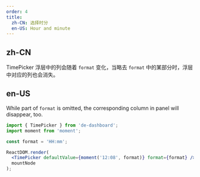 ```yaml
---
order: 4
title:
  zh-CN: 选择时分
  en-US: Hour and minute
---
```


## zh-CN

TimePicker 浮层中的列会随着 `format` 变化，当略去 `format` 中的某部分时，浮层中对应的列也会消失。

## en-US

While part of `format` is omitted, the corresponding column in panel will disappear, too.

````jsx
import { TimePicker } from 'de-dashboard';
import moment from 'moment';

const format = 'HH:mm';

ReactDOM.render(
  <TimePicker defaultValue={moment('12:08', format)} format={format} />,
  mountNode
);
````
